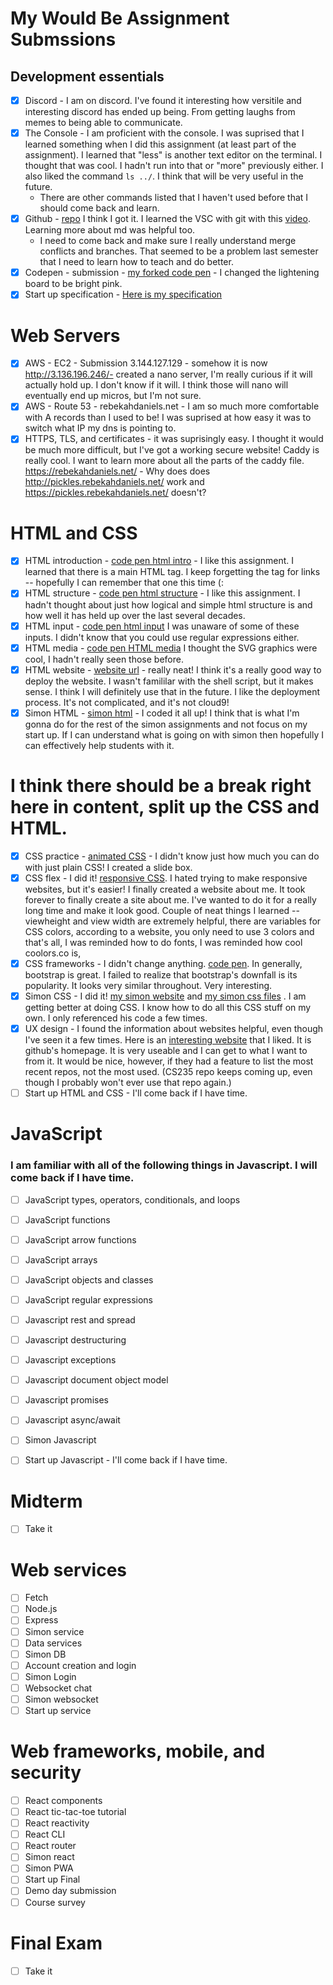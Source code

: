 # My Would Be Assignment Submssions

## Development essentials

- [x] Discord - I am on discord. I've found it interesting how versitile and interesting discord has ended up being. From getting laughs from memes to being able to communicate.
- [x] The Console - I am proficient with the console. I was suprised that I learned something when I did this assignment (at least part of the assignment). I learned that "less" is another text editor on the terminal. I thought that was cool. I hadn't run into that or "more" previously either. I also liked the command `ls ../`. I think that will be very useful in the future.
  - There are other commands listed that I haven't used before that I should come back and learn.
- [x] Github - [repo](https://github.com/math919191/CS260W23) I think I got it. I learned the VSC with git with this [video](https://www.youtube.com/watch?v=i_23KUAEtUM). Learning more about md was helpful too.
  - I need to come back and make sure I really understand merge conflicts and branches. That seemed to be a problem last semester that I need to learn how to teach and do better.
- [x] Codepen - submission - [my forked code pen](https://codepen.io/math919191/pen/ExpmbwR) - I changed the lightening board to be bright pink.
- [x] Start up specification - [Here is my specification](StartUp/specification.md)

# Web Servers

- [x] AWS - EC2 - Submission 3.144.127.129 - somehow it is now http://3.136.196.246/- created a nano server, I'm really curious if it will actually hold up. I don't know if it will. I think those will nano will eventually end up micros, but I'm not sure.
- [x] AWS - Route 53 - rebekahdaniels.net - I am so much more comfortable with A records than I used to be! I was suprised at how easy it was to switch what IP my dns is pointing to.
- [x] HTTPS, TLS, and certificates - it was suprisingly easy. I thought it would be much more difficult, but I've got a working secure website! Caddy is really cool. I want to learn more about all the parts of the caddy file. https://rebekahdaniels.net/ - Why does does http://pickles.rebekahdaniels.net/ work and https://pickles.rebekahdaniels.net/ doesn't?

# HTML and CSS

- [x] HTML introduction - [code pen html intro](https://codepen.io/math919191/pen/yLqbPxP) - I like this assignment. I learned that there is a main HTML tag. I keep forgetting the <a> tag for links -- hopefully I can remember that one this time (:
- [x] HTML structure - [code pen html structure](https://codepen.io/math919191/pen/JjBNOmx) - I like this assignment. I hadn't thought about just how logical and simple html structure is and how well it has held up over the last several decades.
- [x] HTML input - [code pen html input](https://codepen.io/math919191/pen/bGjYVqQ) I was unaware of some of these inputs. I didn't know that you could use regular expressions either.
- [x] HTML media - [code pen HTML media](https://codepen.io/math919191/pen/NWBwGwJ?editors=1010) I thought the SVG graphics were cool, I hadn't really seen those before.
- [x] HTML website - [website url](https://rebekahdaniels.net/) - really neat! I think it's a really good way to deploy the website. I wasn't famililar with the shell script, but it makes sense. I think I will definitely use that in the future. I like the deployment process. It's not complicated, and it's not cloud9!
- [x] Simon HTML - [simon html](https://simon.rebekahdaniels.net/) - I coded it all up! I think that is what I'm gonna do for the rest of the simon assignments and not focus on my start up. If I can understand what is going on with simon then hopefully I can effectively help students with it.

# I think there should be a break right here in content, split up the CSS and HTML.

- [x] CSS practice - [animated CSS](https://codepen.io/math919191/pen/dyjZGZw) - I didn't know just how much you can do with just plain CSS! I created a slide box.
- [x] CSS flex - I did it! [responsive CSS](https://rebekahdaniels.net/responsiveCSS/). I hated trying to make responsive websites, but it's easier! I finally created a website about me. It took forever to finally create a site about me. I've wanted to do it for a really long time and make it look good. Couple of neat things I learned -- viewheight and view width are extremely helpful, there are variables for CSS colors, according to a website, you only need to use 3 colors and that's all, I was reminded how to do fonts, I was reminded how cool coolors.co is,
- [x] CSS frameworks - I didn't change anything. [code pen](https://codepen.io/math919191/pen/vYaWKgW). In generally, bootstrap is great. I failed to realize that bootstrap's downfall is its popularity. It looks very similar throughout. Very interesting.
- [x] Simon CSS - I did it! [my simon website](simon.rebekahdaniels.net) and [my simon css files](simon/simon-css/styles.css) . I am getting better at doing CSS. I know how to do all this CSS stuff on my own. I only referenced his code a few times. 
- [x] UX design - I found the information about websites helpful, even though I've seen it a few times. Here is an [interesting website](https://github.com/) that I liked. It is github's homepage. It is very useable and I can get to what I want to from it. It would be nice, however, if they had a feature to list the most recent repos, not the most used. (CS235 repo keeps coming up, even though I probably won't ever use that repo again.) 
- [ ] Start up HTML and CSS - I'll come back if I have time.

# JavaScript
### I am familiar with all of the following things in Javascript. I will come back if I have time. 
- [ ] JavaScript types, operators, conditionals, and loops
- [ ] JavaScript functions
- [ ] JavaScript arrow functions
- [ ] JavaScript arrays
- [ ] JavaScript objects and classes
- [ ] JavaScript regular expressions
- [ ] Javascript rest and spread
- [ ] Javascript destructuring
- [ ] Javascript exceptions
- [ ] Javascript document object model
- [ ] Javascript promises
- [ ] Javascript async/await

- [ ] Simon Javascript
- [ ] Start up Javascript - I'll come back if I have time.

# Midterm

- [ ] Take it

# Web services

- [ ] Fetch
- [ ] Node.js
- [ ] Express
- [ ] Simon service
- [ ] Data services
- [ ] Simon DB
- [ ] Account creation and login
- [ ] Simon Login
- [ ] Websocket chat
- [ ] Simon websocket
- [ ] Start up service

# Web frameworks, mobile, and security

- [ ] React components
- [ ] React tic-tac-toe tutorial
- [ ] React reactivity
- [ ] React CLI
- [ ] React router
- [ ] Simon react
- [ ] Simon PWA
- [ ] Start up Final
- [ ] Demo day submission
- [ ] Course survey

# Final Exam

- [ ] Take it
